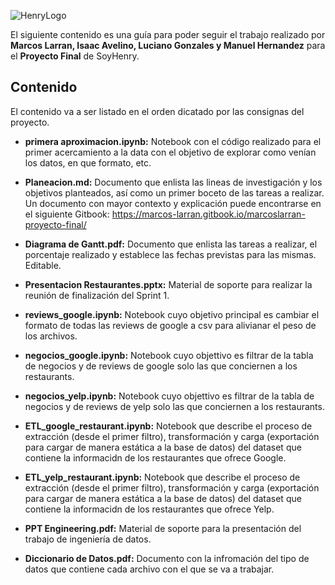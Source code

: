 ![HenryLogo](https://d31uz8lwfmyn8g.cloudfront.net/Assets/logo-henry-white-lg.png)

El siguiente contenido es una guía para poder seguir el trabajo realizado por **Marcos Larran, Isaac Avelino, Luciano Gonzales y Manuel Hernandez** para el **Proyecto Final** de SoyHenry.

## Contenido

El contenido va a ser listado en el orden dicatado por las consignas del proyecto.

* **primera aproximacion.ipynb:** Notebook con el código realizado para el primer acercamiento a la data con el objetivo de explorar como venían los datos, en que formato, etc.

* **Planeacion.md:** Documento que enlista las lineas de investigación y los objetivos planteados, así como un primer boceto de las tareas a realizar. Un documento con mayor contexto y explicación puede encontrarse en el siguiente Gitbook: https://marcos-larran.gitbook.io/marcoslarran-proyecto-final/

* **Diagrama de Gantt.pdf:** Documento que enlista las tareas a realizar, el porcentaje realizado y establece las fechas previstas para las mismas. Editable.

* **Presentacion Restaurantes.pptx:** Material de soporte para realizar la reunión de finalización del Sprint 1.

* **reviews_google.ipynb:** Notebook cuyo objetivo principal es cambiar el formato de todas las reviews de google a csv para alivianar el peso de los archivos.

* **negocios_google.ipynb:** Notebook cuyo objettivo es filtrar de la tabla de negocios y de reviews de google solo las que conciernen a los restaurants.

* **negocios_yelp.ipynb:** Notebook cuyo objettivo es filtrar de la tabla de negocios y de reviews de yelp solo las que conciernen a los restaurants.

* **ETL_google_restaurant.ipynb:** Notebook que describe el proceso de extracción (desde el primer filtro), transformación y carga (exportación para cargar de manera estática a la base de datos) del dataset que contiene la informacidn de los restaurantes que ofrece Google.

* **ETL_yelp_restaurant.ipynb:** Notebook que describe el proceso de extracción (desde el primer filtro), transformación y carga (exportación para cargar de manera estática a la base de datos) del dataset que contiene la informacidn de los restaurantes que ofrece Yelp.

* **PPT Engineering.pdf:** Material de soporte para la presentación del trabajo de ingeniería de datos.

* **Diccionario de Datos.pdf:** Documento con la infromación del tipo de datos que contiene cada archivo con el que se va a trabajar.